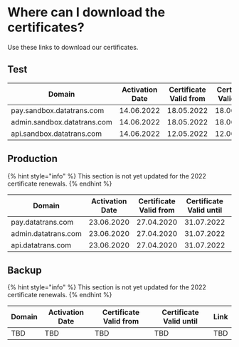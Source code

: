 # Where can I download the certificates?

Use these links to download our certificates.

## Test

| **Domain**                  | **Activation Date** | **Certificate Valid from** | **Certificate Valid until** | **Link**                                                                                                                                               |
| --------------------------- | ------------------- | -------------------------- | --------------------------- | ------------------------------------------------------------------------------------------------------------------------------------------------------ |
| pay.sandbox.datatrans.com   | 14.06.2022          | 18.05.2022                 | 18.06.2023                  | [sandbox.datatrans.com.2022.zip](https://github.com/datatrans/techinfo.datatrans.ch/raw/master/certs/sandbox.datatrans.com.2022.zip)                   |
| admin.sandbox.datatrans.com | 14.06.2022          | 18.05.2022                 | 18.06.2023                  | [sandbox.datatrans.com.2022.zip](https://github.com/datatrans/techinfo.datatrans.ch/raw/master/certs/sandbox.datatrans.com.2022.zip)                   |
| api.sandbox.datatrans.com   | 14.06.2022          | 12.05.2022                 | 12.06.2023                  | [wildcard.sandbox.datatrans.com.2022.zip](https://github.com/datatrans/techinfo.datatrans.ch/raw/master/certs/wildcard.sandbox.datatrans.com.2022.zip) |

## Production

{% hint style="info" %}
This section is not yet updated for the 2022 certificate renewals.
{% endhint %}

| **Domain**          | **Activation Date** | **Certificate Valid from** | **Certificate Valid until** | **Link**                                                                                                                               |
| ------------------- | ------------------- | -------------------------- | --------------------------- | -------------------------------------------------------------------------------------------------------------------------------------- |
| pay.datatrans.com   | 23.06.2020          | 27.04.2020                 | 31.07.2022                  | [datatrans.com.2020.zip](https://github.com/datatrans/techinfo.datatrans.ch/raw/master/certs/datatrans.com.2020.zip)                   |
| admin.datatrans.com | 23.06.2020          | 27.04.2020                 | 31.07.2022                  | [datatrans.com.2020.zip](https://github.com/datatrans/techinfo.datatrans.ch/raw/master/certs/datatrans.com.2020.zip)                   |
| api.datatrans.com   | 23.06.2020          | 27.04.2020                 | 31.07.2022                  | [wildcard.datatrans.com.2020.zip](https://github.com/datatrans/techinfo.datatrans.ch/raw/master/certs/wildcard.datatrans.com.2020.zip) |

## Backup

{% hint style="info" %}
This section is not yet updated for the 2022 certificate renewals.
{% endhint %}

| Domain | **Activation Date** | **Certificate Valid from** | **Certificate Valid until** | **Link** |
| ------ | ------------------- | -------------------------- | --------------------------- | -------- |
| TBD    | TBD                 | TBD                        | TBD                         | TBD      |
